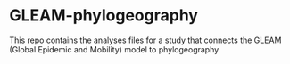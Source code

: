# GLEAM-phylogeography
This repo contains the analyses files for a study that connects the GLEAM (Global Epidemic and Mobility) model to phylogeography
